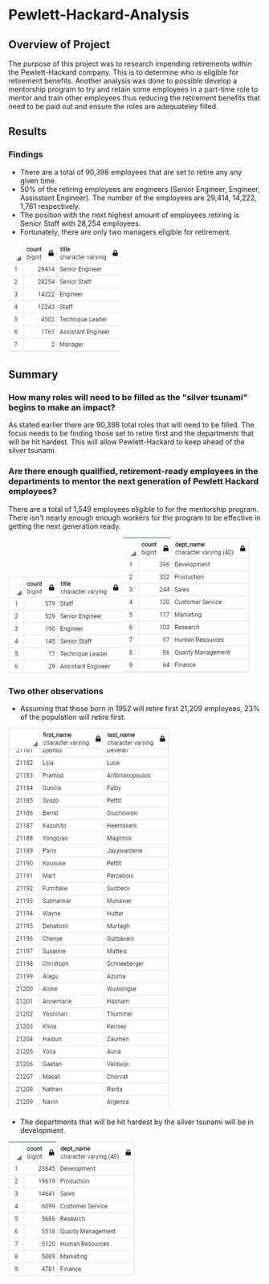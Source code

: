 # Pewlett-Hackard-Analysis
## Overview of Project

The purpose of this project was to research impending retirements within the Pewlett-Hackard company. This is to determine who is eligible for retirement benefits. Another analysis was done to possible develop a mentorship program to try and retain some employees in a part-time role to mentor and train other employees thus reducing the retirement benefits that need to be paid out and ensure the roles are adequateley filled.

## Results
### Findings
- There are a total of 90,398 employees that are set to retire any any given time.
- 50% of the retiring employees are engineers (Senior Engineer, Engineer, Assisstant Engineer). The number of the employees are 29,414, 14,222, 1,761 respectively.
- The position with the next highest amount of employees retiring is Senior Staff with 28,254 employees.
- Fortunately, there are only two managers eligible for retirement.
  
 ![Retirement titles](Data/retirement_titles.png) 
  
## Summary
### How many roles will need to be filled as the "silver tsunami" begins to make an impact?
As stated earlier there are 90,398 total roles that will need to be filled. The focus needs to be finding those set to retire first and the departments that will be hit hardest. This will allow Pewlett-Hackard to keep ahead of the silver tsunami.

### Are there enough qualified, retirement-ready employees in the departments to mentor the next generation of Pewlett Hackard employees?
There are a total of 1,549 employees eligible to for the mentorship program. There isn't nearly enough enough workers for the program to be effective in getting the next generation ready.

![Mentorship count titles](Data/mentor_title.png)
![Mentorship count departments](Data/mentor_dept.png)

### Two other observations
- Assuming that those born in 1952 will retire first 21,209 employees, 23% of the population will retire first.

![Approx. first retirements](Data/retire_first.png)
- The departments that will be hit hardest by the silver tsunami will be in development.

![Retirement counts by department](Data/retirement_dept.png)
